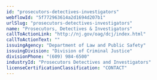 ```yaml
---
id: "prosecutors-detectives-investigators"
webflowId: "5f772963614a2d1694d207b1"
urlSlug: "prosecutors-detectives-investigators"
name: "Prosecutors, Detectives & Investigators"
callToActionLink: "http://nj.gov/oag/dcj/index.html"
callToActionText: ""
issuingAgency: "Department of Law and Public Safety"
issuingDivision: "Division of Criminal Justice"
divisionPhone: "(609) 984-6500"
industryId: "Prosecutors Detectives and Investigators"
licenseCertificationClassification: "CONTACT"
---
```


